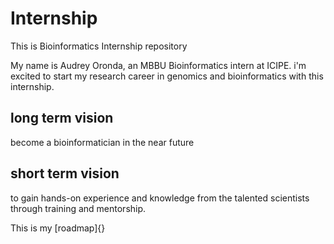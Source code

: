 # Internship
This is Bioinformatics Internship repository

My name is Audrey Oronda, an MBBU Bioinformatics intern at ICIPE. i'm excited to start my research career in genomics and bioinformatics with this internship.

## long term vision
become a bioinformatician in the near future

## short term vision
to gain hands-on experience and knowledge from the talented scientists through training and mentorship.

This is my [roadmap]{}
